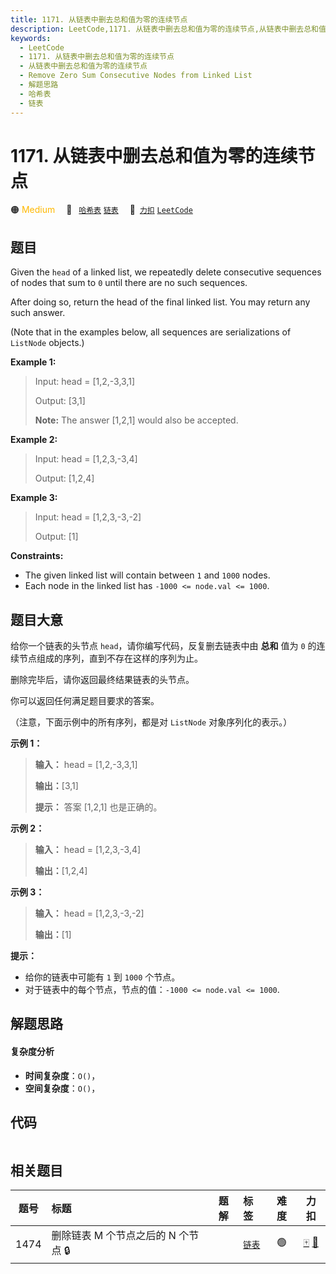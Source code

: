 ```yaml
---
title: 1171. 从链表中删去总和值为零的连续节点
description: LeetCode,1171. 从链表中删去总和值为零的连续节点,从链表中删去总和值为零的连续节点,Remove Zero Sum Consecutive Nodes from Linked List,解题思路,哈希表,链表
keywords:
  - LeetCode
  - 1171. 从链表中删去总和值为零的连续节点
  - 从链表中删去总和值为零的连续节点
  - Remove Zero Sum Consecutive Nodes from Linked List
  - 解题思路
  - 哈希表
  - 链表
---
```


# 1171. 从链表中删去总和值为零的连续节点

🟠 <font color=#ffb800>Medium</font>&emsp; 🔖&ensp; [`哈希表`](/tag/hash-table.md) [`链表`](/tag/linked-list.md)&emsp; 🔗&ensp;[`力扣`](https://leetcode.cn/problems/remove-zero-sum-consecutive-nodes-from-linked-list) [`LeetCode`](https://leetcode.com/problems/remove-zero-sum-consecutive-nodes-from-linked-list)

## 题目

Given the `head` of a linked list, we repeatedly delete consecutive sequences
of nodes that sum to `0` until there are no such sequences.

After doing so, return the head of the final linked list.  You may return any
such answer.



(Note that in the examples below, all sequences are serializations of
`ListNode` objects.)

**Example 1:**

> Input: head = [1,2,-3,3,1]
> 
> Output: [3,1]
> 
> **Note:** The answer [1,2,1] would also be accepted.

**Example 2:**

> Input: head = [1,2,3,-3,4]
> 
> Output: [1,2,4]

**Example 3:**

> Input: head = [1,2,3,-3,-2]
> 
> Output: [1]

**Constraints:**

  * The given linked list will contain between `1` and `1000` nodes.
  * Each node in the linked list has `-1000 <= node.val <= 1000`.


## 题目大意

给你一个链表的头节点 `head`，请你编写代码，反复删去链表中由 **总和**  值为 `0` 的连续节点组成的序列，直到不存在这样的序列为止。

删除完毕后，请你返回最终结果链表的头节点。



你可以返回任何满足题目要求的答案。

（注意，下面示例中的所有序列，都是对 `ListNode` 对象序列化的表示。）

**示例 1：**

> 
> 
> 
> 
> 
> **输入：** head = [1,2,-3,3,1]
> 
> **输出：**[3,1]
> 
> **提示：** 答案 [1,2,1] 也是正确的。
> 
> 

**示例 2：**

> 
> 
> 
> 
> 
> **输入：** head = [1,2,3,-3,4]
> 
> **输出：**[1,2,4]
> 
> 

**示例 3：**

> 
> 
> 
> 
> 
> **输入：** head = [1,2,3,-3,-2]
> 
> **输出：**[1]
> 
> 



**提示：**

  * 给你的链表中可能有 `1` 到 `1000` 个节点。
  * 对于链表中的每个节点，节点的值：`-1000 <= node.val <= 1000`.


## 解题思路

#### 复杂度分析

- **时间复杂度**：`O()`，
- **空间复杂度**：`O()`，

## 代码

```javascript

```

## 相关题目

<!-- prettier-ignore -->
| 题号 | 标题 | 题解 | 标签 | 难度 | 力扣 |
| :------: | :------ | :------: | :------ | :------: | :------: |
| 1474 | 删除链表 M 个节点之后的 N 个节点 🔒 |  |  [`链表`](/tag/linked-list.md) | 🟢 | [🀄️](https://leetcode.cn/problems/delete-n-nodes-after-m-nodes-of-a-linked-list) [🔗](https://leetcode.com/problems/delete-n-nodes-after-m-nodes-of-a-linked-list) |